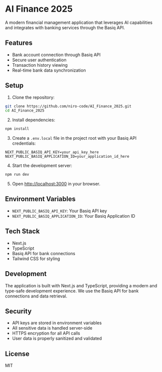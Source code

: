 # AI Finance 2025

A modern financial management application that leverages AI capabilities and integrates with banking services through the Basiq API.

## Features

- Bank account connection through Basiq API
- Secure user authentication
- Transaction history viewing
- Real-time bank data synchronization

## Setup

1. Clone the repository:
```bash
git clone https://github.com/niro-code/AI_Finance_2025.git
cd AI_Finance_2025
```

2. Install dependencies:
```bash
npm install
```

3. Create a `.env.local` file in the project root with your Basiq API credentials:
```
NEXT_PUBLIC_BASIQ_API_KEY=your_api_key_here
NEXT_PUBLIC_BASIQ_APPLICATION_ID=your_application_id_here
```

4. Start the development server:
```bash
npm run dev
```

5. Open [http://localhost:3000](http://localhost:3000) in your browser.

## Environment Variables

- `NEXT_PUBLIC_BASIQ_API_KEY`: Your Basiq API key
- `NEXT_PUBLIC_BASIQ_APPLICATION_ID`: Your Basiq Application ID

## Tech Stack

- Next.js
- TypeScript
- Basiq API for bank connections
- Tailwind CSS for styling

## Development

The application is built with Next.js and TypeScript, providing a modern and type-safe development experience. We use the Basiq API for bank connections and data retrieval.

## Security

- API keys are stored in environment variables
- All sensitive data is handled server-side
- HTTPS encryption for all API calls
- User data is properly sanitized and validated

## License

MIT